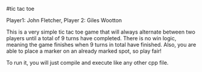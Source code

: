 #tic tac toe

Player1: John Fletcher, Player 2: Giles Wootton

This is a very simple tic tac toe game that will always alternate between two players until a total of 9 turns have completed.
There is no win logic, meaning the game finishes when 9 turns in total have finished. Also, you are able to place a marker on
an already marked spot, so play fair!

To run it, you will just compile and execute like any other cpp file.
